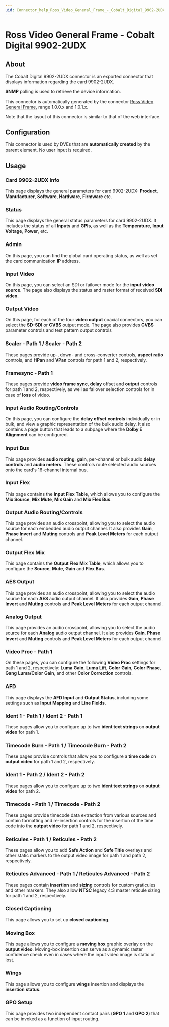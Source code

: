```yaml
---
uid: Connector_help_Ross_Video_General_Frame_-_Cobalt_Digital_9902-2UDX
---
```


# Ross Video General Frame - Cobalt Digital 9902-2UDX

## About

The Cobalt Digital 9902-2UDX connector is an exported connector that displays information regarding the card 9902-2UDX.

**SNMP** polling is used to retrieve the device information.

This connector is automatically generated by the connector [Ross Video General Frame](xref:Connector_help_Ross_Video_General_Frame), range 1.0.0.x and 1.0.1.x.

Note that the layout of this connector is similar to that of the web interface.

## Configuration

This connector is used by DVEs that are **automatically created** by the parent element. No user input is required.

## Usage

### Card 9902-2UDX Info

This page displays the general parameters for card 9902-2UDX: **Product**, **Manufacturer**, **Software**, **Hardware**, **Firmware** etc.

### Status

This page displays the general status parameters for card 9902-2UDX. It includes the status of all **Inputs** and **GPIs**, as well as the **Temperature**, **Input Voltage**, **Power**, etc.

### Admin

On this page, you can find the global card operating status, as well as set the card communication **IP** address.

### Input Video

On this page, you can select an SDI or failover mode for the **input video source**. The page also displays the status and raster format of received **SDI** **video**.

### Output Video

On this page, for each of the four **video output** coaxial connectors, you can select the **SD-SDI** or **CVBS** output mode. The page also provides **CVBS** parameter controls and test pattern output controls

### Scaler - Path 1 / Scaler - Path 2

These pages provide up-, down- and cross-converter controls, **aspect ratio** controls, and **HPan** and **VPan** controls for path 1 and 2, respectively.

### Framesync - Path 1

These pages provide **video frame sync**, **delay** offset and **output** controls for path 1 and 2, respectively, as well as failover selection controls for in case of **loss** of video.

### Input Audio Routing/Controls

On this page, you can configure the **delay offset** **controls** individually or in bulk, and view a graphic representation of the bulk audio delay. It also contains a page button that leads to a subpage where the **Dolby E Alignment** can be configured.

### Input Bus

This page provides **audio routing**, **gain**, per-channel or bulk audio **delay controls** and **audio meters**. These controls route selected audio sources onto the card's 16-channel internal bus.

### Input Flex

This page contains the **Input Flex Table**, which allows you to configure the **Mix Source**, **Mix Mute**, **Mix Gain** and **Mix Flex Bus**.

### Output Audio Routing/Controls

This page provides an audio crosspoint, allowing you to select the audio source for each embedded audio output channel. It also provides **Gain**, **Phase Invert** and **Muting** controls and **Peak Level Meters** for each output channel.

### Output Flex Mix

This page contains the **Output Flex Mix Table**, which allows you to configure the **Source**, **Mute**, **Gain** and **Flex Bus**.

### AES Output

This page provides an audio crosspoint, allowing you to select the audio source for each **AES** audio output channel. It also provides **Gain**, **Phase** **Invert** and **Muting** controls and **Peak Level Meters** for each output channel.

### Analog Output

This page provides an audio crosspoint, allowing you to select the audio source for each **Analog** audio output channel. It also provides **Gain**, **Phase** **Invert** and **Muting** controls and **Peak Level Meters** for each output channel.

### Video Proc - Path 1

On these pages, you can configure the following **Video Proc** settings for path 1 and 2, respectively: **Luma** **Gain**, **Luma** **Lift**, **Color** **Gain**, **Color** **Phase**, **Gang** **Luma/Color** **Gain**, and other **Color Correction** controls.

### AFD

This page displays the **AFD Input** and **Output Status**, including some settings such as **Input Mapping** and **Line Fields**.

### Ident 1 - Path 1 / Ident 2 - Path 1

These pages allow you to configure up to two **ident text strings** on **output video** for path 1.

### Timecode Burn - Path 1 / Timecode Burn - Path 2

These pages provide controls that allow you to configure a **time code** on **output video** for path 1 and 2, respectively.

### Ident 1 - Path 2 / Ident 2 - Path 2

These pages allow you to configure up to two **ident text strings** on **output video** for path 2.

### Timecode - Path 1 / Timecode - Path 2

These pages provide timecode data extraction from various sources and contain formatting and re-insertion controls for the insertion of the time code into the **output video** for path 1 and 2, respectively.

### Reticules - Path 1 / Reticules - Path 2

These pages allow you to add **Safe Action** and **Safe Title** overlays and other static markers to the output video image for path 1 and path 2, respectively.

### Reticules Advanced - Path 1 / Reticules Advanced - Path 2

These pages contain **insertion** and **sizing** controls for custom graticules and other markers. They also allow **NTSC** legacy 4:3 master reticule sizing for path 1 and 2, respectively.

### Closed Captioning

This page allows you to set up **closed captioning**.

### Moving Box

This page allows you to configure a **moving box** graphic overlay on the **output video**. Moving-box insertion can serve as a dynamic raster confidence check even in cases where the input video image is static or lost.

### Wings

This page allows you to configure **wings** insertion and displays the **insertion** **status**.

### GPO Setup

This page provides two independent contact pairs (**GPO 1** and **GPO 2**) that can be invoked as a function of input routing.
